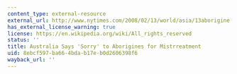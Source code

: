 ```yaml
---
content_type: external-resource
external_url: http://www.nytimes.com/2008/02/13/world/asia/13aborigine.html?gwh=2862E8DC7F33EE4D337880897AF20995
has_external_license_warning: true
license: https://en.wikipedia.org/wiki/All_rights_reserved
status: ''
title: Australia Says 'Sorry' to Aborigines for Mistrreatment
uid: 8ebcf597-ba66-4bda-b17e-b0d2606398f6
wayback_url: ''
---
```

